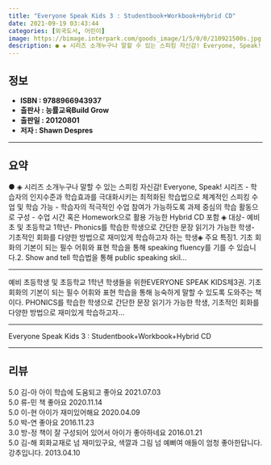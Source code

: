 ```yaml
---
title: "Everyone Speak Kids 3 : Studentbook+Workbook+Hybrid CD"
date: 2021-09-19 03:43:44
categories: [외국도서, 어린이]
image: https://bimage.interpark.com/goods_image/1/5/0/0/210921500s.jpg
description: ● ◈ 시리즈 소개누구나 말할 수 있는 스피킹 자신감! Everyone, Speak! 시리즈 - 학습자의 인지수준과 학습효과를 극대화시키는 최적화된 학습법으로 체계적인 스피킹 수업 및 학습 가능 - 학습자의 적극적인 수업 참여가 가능하도록 과제 중심의 학습 활동으로 구성 - 수업 시간
---
```


## **정보**

- **ISBN : 9788966943937**
- **출판사 : 능률교육Build Grow**
- **출판일 : 20120801**
- **저자 : Shawn Despres**

------



## **요약**

●  ◈ 시리즈 소개누구나 말할 수 있는 스피킹 자신감! Everyone, Speak! 시리즈 - 학습자의 인지수준과 학습효과를 극대화시키는 최적화된 학습법으로 체계적인 스피킹 수업 및 학습 가능 - 학습자의 적극적인 수업 참여가 가능하도록 과제 중심의 학습 활동으로 구성 - 수업 시간 혹은 Homework으로 활용 가능한 Hybrid CD 포함  ◈ 대상- 예비초 및 초등학교 1학년- Phonics를 학습한 학생으로 간단한 문장 읽기가 가능한 학생- 기초적인 회화를 다양한 방법으로 재미있게 학습하고자 하는 학생◈ 주요 특징1. 기초 회화의 기본이 되는 필수 어휘와 표현 학습을 통해 speaking fluency를 기를 수 있습니다.2. Show and tell 학습법을 통해 public speaking skil...

------

예비 초등학생 및 초등학교 1학년 학생들을 위한EVERYONE SPEAK KIDS제3권. 기초 회화의 기본이 되는 필수 어휘와 표현 학습을 통해 능숙하게 말할 수 있도록 도와주는 책이다. PHONICS를 학습한 학생으로 간단한 문장 읽기가 가능한 학생, 기초적인 회화를 다양한 방법으로 재미있게 학습하고자... 

------


Everyone Speak Kids 3 : Studentbook+Workbook+Hybrid CD 

------


## **리뷰** 

5.0 김-아 아이 학습에 도움되고 좋아요 2021.07.03 <br/>5.0 류-민 책 좋아요 2020.11.14 <br/>5.0 이-현 아이가 재미있어해요 2020.04.09 <br/>5.0 박-연 좋아요 2016.11.23 <br/>3.0 방-정 책이 잘 구성되어 있어서 아이가 좋아하네요 2016.01.21 <br/>5.0 김-해 회화교재로 넘 재미있구요, 색깔과 그림 넘 예뻐여 애들이 엄청 좋아한답니다. 강추입니다. 2013.04.10 <br/>